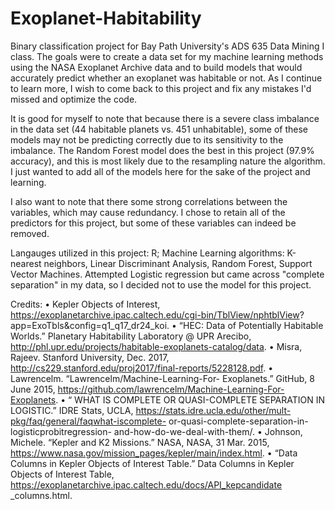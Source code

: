 # Exoplanet-Habitability
Binary classification project for Bay Path University's ADS 635 Data Mining I class. 
The goals were to create a data set for my machine learning methods using the NASA Exoplanet Archive data and to build models that would accurately predict whether an exoplanet was habitable or not. 
As I continue to learn more, I wish to come back to this project and fix any mistakes I'd missed and optimize the code.


It is good for myself to note that because there is a severe class imbalance in the data set (44 habitable planets vs. 451 unhabitable), some of these models may not be predicting correctly due to its sensitivity to the imbalance. The Random Forest model does the best in this project (97.9% accuracy), and this is most likely due to the resampling nature the algorithm. I just wanted to add all of the models here for the sake of the project and learning.

I also want to note that there some strong correlations between the variables, which may cause redundancy. I chose to retain all of the predictors for this project, but some of these variables can indeed be removed. 


Langauges utilized in this project: R;
Machine Learning algorithms: K-nearest neighbors, Linear Discriminant Analysis, Random Forest, Support Vector Machines. 
Attempted Logistic regression but came across "complete separation" in my data, so I decided not to use the model for this project.


Credits:
• Kepler Objects of Interest,
https://exoplanetarchive.ipac.caltech.edu/cgi-bin/TblView/nphtblView?
app=ExoTbls&config=q1_q17_dr24_koi.
• “HEC: Data of Potentially Habitable Worlds.” Planetary
Habitability Laboratory @ UPR Arecibo,
http://phl.upr.edu/projects/habitable-exoplanets-catalog/data.
• Misra, Rajeev. Stanford University, Dec. 2017,
http://cs229.stanford.edu/proj2017/final-reports/5228128.pdf.
• Lawrencelm. “Lawrencelm/Machine-Learning-For-
Exoplanets.” GitHub, 8 June 2015,
https://github.com/lawrencelm/Machine-Learning-For-Exoplanets.
• “ WHAT IS COMPLETE OR QUASI-COMPLETE SEPARATION
IN LOGISTIC.” IDRE Stats, UCLA,
https://stats.idre.ucla.edu/other/mult-pkg/faq/general/faqwhat-iscomplete-
or-quasi-complete-separation-in-logisticprobitregression-
and-how-do-we-deal-with-them/.
• Johnson, Michele. “Kepler and K2 Missions.” NASA, NASA, 31
Mar. 2015,
https://www.nasa.gov/mission_pages/kepler/main/index.html.
• “Data Columns in Kepler Objects of Interest Table.” Data
Columns in Kepler Objects of Interest Table,
https://exoplanetarchive.ipac.caltech.edu/docs/API_kepcandidate
_columns.html.
